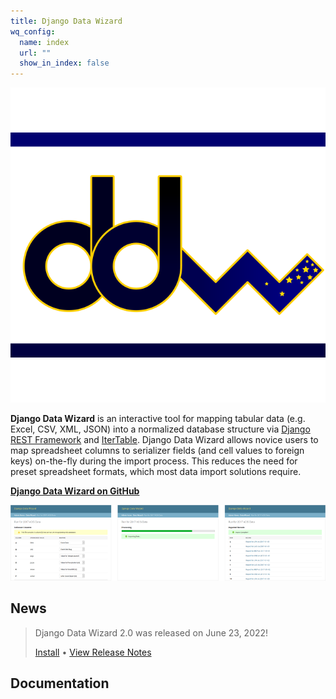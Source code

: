 ```yaml
---
title: Django Data Wizard
wq_config:
  name: index
  url: ""
  show_in_index: false
---
```


![Django Data Wizard logo](./images/django-data-wizard.svg)

**Django Data Wizard** is an interactive tool for mapping tabular data (e.g. Excel, CSV, XML, JSON) into a normalized database structure via [Django REST Framework](https://www.django-rest-framework.org/) and [IterTable](./itertable/index.md).  Django Data Wizard allows novice users to map spreadsheet columns to serializer fields (and cell values to foreign keys) on-the-fly during the import process.  This reduces the need for preset spreadsheet formats, which most data import solutions require.

[**Django Data Wizard on GitHub**](https://github.com/wq/django-data-wizard)

[![Using Django Data Wizard](./images/screenshots/workflow.png)](https://django-data-wizard.wq.io/guides/using-django-data-wizard.md)

## News

> Django Data Wizard 2.0 was released on June 23, 2022!
>
> [Install](./overview/setup.md) • [View Release Notes](./releases/django-data-wizard-2.0.0.md)

## Documentation
